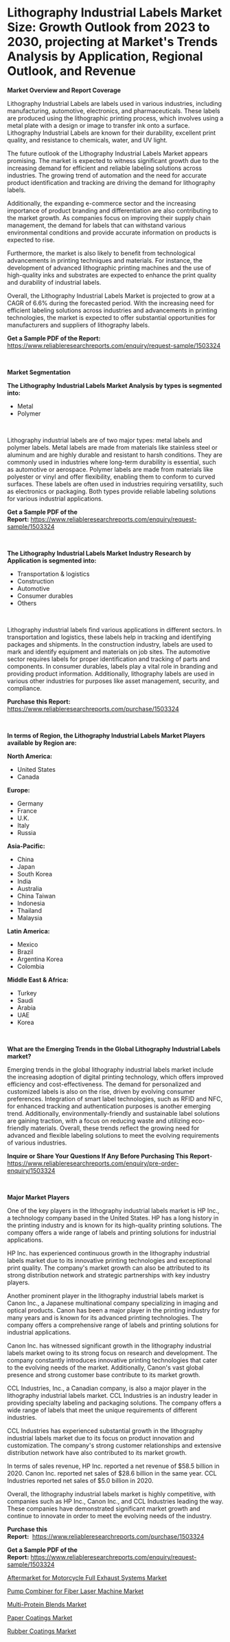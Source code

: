 <p><h1>Lithography Industrial Labels Market Size: Growth Outlook from 2023 to 2030, projecting at Market's Trends Analysis by Application, Regional Outlook, and Revenue</h1></p><p><strong>Market Overview and Report Coverage</strong></p>
<p><p>Lithography Industrial Labels are labels used in various industries, including manufacturing, automotive, electronics, and pharmaceuticals. These labels are produced using the lithographic printing process, which involves using a metal plate with a design or image to transfer ink onto a surface. Lithography Industrial Labels are known for their durability, excellent print quality, and resistance to chemicals, water, and UV light.</p><p>The future outlook of the Lithography Industrial Labels Market appears promising. The market is expected to witness significant growth due to the increasing demand for efficient and reliable labeling solutions across industries. The growing trend of automation and the need for accurate product identification and tracking are driving the demand for lithography labels.</p><p>Additionally, the expanding e-commerce sector and the increasing importance of product branding and differentiation are also contributing to the market growth. As companies focus on improving their supply chain management, the demand for labels that can withstand various environmental conditions and provide accurate information on products is expected to rise.</p><p>Furthermore, the market is also likely to benefit from technological advancements in printing techniques and materials. For instance, the development of advanced lithographic printing machines and the use of high-quality inks and substrates are expected to enhance the print quality and durability of industrial labels.</p><p>Overall, the Lithography Industrial Labels Market is projected to grow at a CAGR of 6.6% during the forecasted period. With the increasing need for efficient labeling solutions across industries and advancements in printing technologies, the market is expected to offer substantial opportunities for manufacturers and suppliers of lithography labels.</p></p>
<p><strong>Get a Sample PDF of the Report:</strong> <a href="https://www.reliableresearchreports.com/enquiry/request-sample/1503324">https://www.reliableresearchreports.com/enquiry/request-sample/1503324</a></p>
<p>&nbsp;</p>
<p><strong>Market Segmentation</strong></p>
<p><strong>The Lithography Industrial Labels Market Analysis by types is segmented into:</strong></p>
<p><ul><li>Metal</li><li>Polymer</li></ul></p>
<p>&nbsp;</p>
<p><p>Lithography industrial labels are of two major types: metal labels and polymer labels. Metal labels are made from materials like stainless steel or aluminum and are highly durable and resistant to harsh conditions. They are commonly used in industries where long-term durability is essential, such as automotive or aerospace. Polymer labels are made from materials like polyester or vinyl and offer flexibility, enabling them to conform to curved surfaces. These labels are often used in industries requiring versatility, such as electronics or packaging. Both types provide reliable labeling solutions for various industrial applications.</p></p>
<p><strong>Get a Sample PDF of the Report:</strong>&nbsp;<a href="https://www.reliableresearchreports.com/enquiry/request-sample/1503324">https://www.reliableresearchreports.com/enquiry/request-sample/1503324</a></p>
<p>&nbsp;</p>
<p><strong>The Lithography Industrial Labels Market Industry Research by Application is segmented into:</strong></p>
<p><ul><li>Transportation & logistics</li><li>Construction</li><li>Automotive</li><li>Consumer durables</li><li>Others</li></ul></p>
<p>&nbsp;</p>
<p><p>Lithography industrial labels find various applications in different sectors. In transportation and logistics, these labels help in tracking and identifying packages and shipments. In the construction industry, labels are used to mark and identify equipment and materials on job sites. The automotive sector requires labels for proper identification and tracking of parts and components. In consumer durables, labels play a vital role in branding and providing product information. Additionally, lithography labels are used in various other industries for purposes like asset management, security, and compliance.</p></p>
<p><strong>Purchase this Report:</strong>&nbsp; <a href="https://www.reliableresearchreports.com/purchase/1503324">https://www.reliableresearchreports.com/purchase/1503324</a></p>
<p>&nbsp;</p>
<p><strong>In terms of Region, the Lithography Industrial Labels Market Players available by Region are:</strong></p>
<p>
    <p> <strong> North America: </strong>
        <ul>
            <li>United States</li>
            <li>Canada</li>
        </ul>
        </p> 
    <p> <strong> Europe: </strong>
        <ul>
            <li>Germany</li>
            <li>France</li>
            <li>U.K.</li>
            <li>Italy</li>
            <li>Russia</li>
        </ul>
        </p> 
    <p> <strong> Asia-Pacific: </strong>
        <ul>
            <li>China</li>
            <li>Japan</li>
            <li>South Korea</li>
            <li>India</li>
            <li>Australia</li>
            <li>China Taiwan</li>
            <li>Indonesia</li>
            <li>Thailand</li>
            <li>Malaysia</li>
        </ul>
        </p> 
    <p> <strong> Latin America: </strong>
        <ul>
            <li>Mexico</li>
            <li>Brazil</li>
            <li>Argentina Korea</li>
            <li>Colombia</li>
        </ul>
        </p> 
    <p> <strong> Middle East & Africa: </strong>
        <ul>
            <li>Turkey</li>
            <li>Saudi</li>
            <li>Arabia</li>
            <li>UAE</li>
            <li>Korea</li>
        </ul>
    </p>
    </p>
<p>&nbsp;</p>
<p><strong>What are the Emerging Trends in the Global Lithography Industrial Labels market?</strong></p>
<p><p>Emerging trends in the global lithography industrial labels market include the increasing adoption of digital printing technology, which offers improved efficiency and cost-effectiveness. The demand for personalized and customized labels is also on the rise, driven by evolving consumer preferences. Integration of smart label technologies, such as RFID and NFC, for enhanced tracking and authentication purposes is another emerging trend. Additionally, environmentally-friendly and sustainable label solutions are gaining traction, with a focus on reducing waste and utilizing eco-friendly materials. Overall, these trends reflect the growing need for advanced and flexible labeling solutions to meet the evolving requirements of various industries.</p></p>
<p><strong>Inquire or Share Your Questions If Any Before Purchasing This Report</strong>- <a href="https://www.reliableresearchreports.com/enquiry/pre-order-enquiry/1503324">https://www.reliableresearchreports.com/enquiry/pre-order-enquiry/1503324</a></p>
<p>&nbsp;</p>
<p><strong>Major Market Players</strong></p>
<p><p>One of the key players in the lithography industrial labels market is HP Inc., a technology company based in the United States. HP has a long history in the printing industry and is known for its high-quality printing solutions. The company offers a wide range of labels and printing solutions for industrial applications.</p><p>HP Inc. has experienced continuous growth in the lithography industrial labels market due to its innovative printing technologies and exceptional print quality. The company's market growth can also be attributed to its strong distribution network and strategic partnerships with key industry players.</p><p>Another prominent player in the lithography industrial labels market is Canon Inc., a Japanese multinational company specializing in imaging and optical products. Canon has been a major player in the printing industry for many years and is known for its advanced printing technologies. The company offers a comprehensive range of labels and printing solutions for industrial applications.</p><p>Canon Inc. has witnessed significant growth in the lithography industrial labels market owing to its strong focus on research and development. The company constantly introduces innovative printing technologies that cater to the evolving needs of the market. Additionally, Canon's vast global presence and strong customer base contribute to its market growth.</p><p>CCL Industries, Inc., a Canadian company, is also a major player in the lithography industrial labels market. CCL Industries is an industry leader in providing specialty labeling and packaging solutions. The company offers a wide range of labels that meet the unique requirements of different industries.</p><p>CCL Industries has experienced substantial growth in the lithography industrial labels market due to its focus on product innovation and customization. The company's strong customer relationships and extensive distribution network have also contributed to its market growth.</p><p>In terms of sales revenue, HP Inc. reported a net revenue of $58.5 billion in 2020. Canon Inc. reported net sales of $28.6 billion in the same year. CCL Industries reported net sales of $5.0 billion in 2020.</p><p>Overall, the lithography industrial labels market is highly competitive, with companies such as HP Inc., Canon Inc., and CCL Industries leading the way. These companies have demonstrated significant market growth and continue to innovate in order to meet the evolving needs of the industry.</p></p>
<p><strong>Purchase this Report:</strong>&nbsp;&nbsp;<a href="https://www.reliableresearchreports.com/purchase/1503324">https://www.reliableresearchreports.com/purchase/1503324</a></p>
<p></p>
<p><strong>Get a Sample PDF of the Report:</strong>&nbsp;<a href="https://www.reliableresearchreports.com/enquiry/request-sample/1503324">https://www.reliableresearchreports.com/enquiry/request-sample/1503324</a></p>
<p><p><a href="https://www.linkedin.com/pulse/aftermarket-motorcycle-full-exhaust-systems-market-insights/">Aftermarket for Motorcycle Full Exhaust Systems Market</a></p><p><a href="https://www.linkedin.com/pulse/pump-combiner-fiber-laser-machine-market-research-report/">Pump Combiner for Fiber Laser Machine Market</a></p><p><a href="https://www.linkedin.com/pulse/multi-protein-blends-market-size-growth-forecast-from-2023/">Multi-Protein Blends Market</a></p><p><a href="https://medium.com/@sheetal.reportprime/paper-coatings-market-size-growth-forecast-2023-2030-81f10a8f6171">Paper Coatings Market</a></p><p><a href="https://medium.com/@reportprime05/rubber-coatings-market-size-growth-forecast-2023-2030-197be9c8d3ad">Rubber Coatings Market</a></p></p>